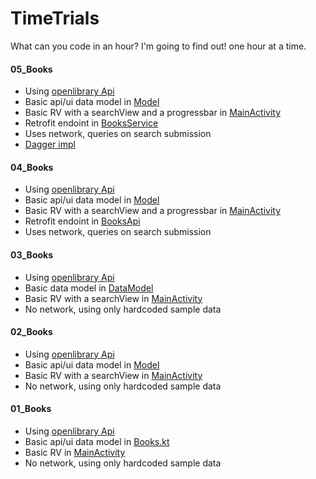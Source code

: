 # TimeTrials
What can you code in an hour? I'm going to find out! one hour at a time.

#### 05_Books

* Using [openlibrary Api](https://openlibrary.org/dev/docs/api/books)
* Basic api/ui data model in [Model](../master/05_books/app/src/main/java/friendlyrobot/nyc/timetrials/Model.kt)
* Basic RV with a searchView and a progressbar in [MainActivity](../master/05_Books/app/src/main/java/friendlyrobot/nyc/timetrials/MainActivity.kt)
* Retrofit endoint in [BooksService](master/05_books/app/src/main/java/friendlyrobot/nyc/timetrials/BooksService.kt)
* Uses network, queries on search submission
* [Dagger impl](../master/05_books/app/src/main/java/friendlyrobot/nyc/timetrials/di)

#### 04_Books

* Using [openlibrary Api](https://openlibrary.org/dev/docs/api/books)
* Basic api/ui data model in [Model](../master/04_Books/app/src/main/java/friendlyrobot/nyc/timetrials/Model.kt)
* Basic RV with a searchView and a progressbar in [MainActivity](../master/04_Books/app/src/main/java/friendlyrobot/nyc/timetrials/MainActivity.kt)
* Retrofit endoint in [BooksApi](master/04_Books/app/src/main/java/friendlyrobot/nyc/timetrials/BooksApi.kt)
* Uses network, queries on search submission

#### 03_Books

* Using [openlibrary Api](https://openlibrary.org/dev/docs/api/books)
* Basic data model in [DataModel](../master/03_Books/app/src/main/java/friendlyrobot/nyc/timetrials/DataModel.kt)
* Basic RV with a searchView in [MainActivity](../master/03_Books/app/src/main/java/friendlyrobot/nyc/timetrials/MainActivity.kt)
* No network, using only hardcoded sample data


#### 02_Books

* Using [openlibrary Api](https://openlibrary.org/dev/docs/api/books)
* Basic api/ui data model in [Model](../master/02_Books/app/src/main/java/friendlyrobot/nyc/timetrials/Model.kt)
* Basic RV with a searchView in [MainActivity](../master/02_Books/app/src/main/java/friendlyrobot/nyc/timetrials/MainActivity.kt)
* No network, using only hardcoded sample data

#### 01_Books

* Using [openlibrary Api](https://openlibrary.org/dev/docs/api/books)
* Basic api/ui data model in [Books.kt](../master/01_Books/app/src/main/java/friendlyrobot/nyc/timetrials/Books.kt)
* Basic RV in [MainActivity](../master/01_Books/app/src/main/java/friendlyrobot/nyc/timetrials/MainActivity.kt)
* No network, using only hardcoded sample data
